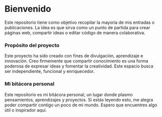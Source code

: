 # Bienvenido

Este repositorio tiene como objetivo recopilar la mayoría de mis entradas o publicaciones. La idea es que sirva como un punto de partida para crear páginas web, compartir ideas o editar código de manera colaborativa.

### Propósito del proyecto

Este proyecto ha sido creado con fines de divulgación, aprendizaje e innovación. Creo firmemente que compartir conocimiento es una forma poderosa de expresar ideas y fomentar la creatividad. Este espacio busca ser independiente, funcional y enriquecedor.

### Mi bitácora personal

Este repositorio es mi bitácora personal, un lugar donde plasmo pensamientos, aprendizajes y proyectos. Si estás leyendo esto, me alegra poder compartir contigo un poco de mi mundo. Espero que encuentres algo útil o inspirador aquí.
